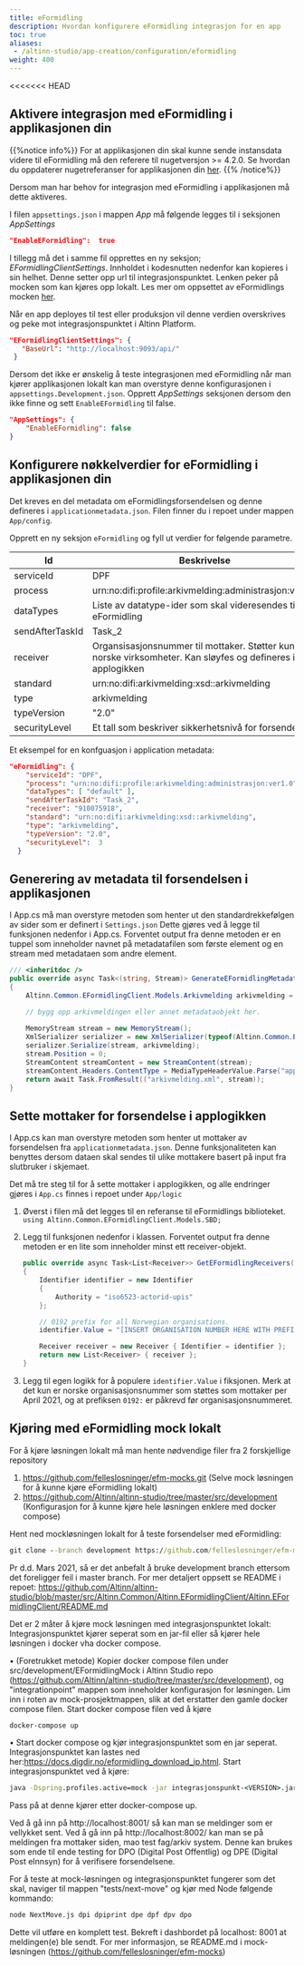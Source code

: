 ```yaml
---
title: eFormidling
description: Hvordan konfigurere eFormidling integrasjon for en app
toc: true
aliases:
 - /altinn-studio/app-creation/configuration/eformidling
weight: 400
---
```



<<<<<<< HEAD
## Aktivere integrasjon med eFormidling i applikasjonen din

{{%notice info%}}
For at applikasjonen din skal kunne sende instansdata videre til eFormidling må den referere til nugetversjon >= 4.2.0.
Se hvordan du oppdaterer nugetreferanser for applikasjonen din [her](../update/#nuget-pakker).
{{% /notice%}}

Dersom man har behov for integrasjon med eFormidling i applikasjonen må dette aktiveres.

I filen `appsettings.json` i mappen _App_ må følgende legges til i seksjonen _AppSettings_

```json
"EnableEFormidling":  true
```

I tillegg må det i samme fil opprettes en ny seksjon; _EFormidlingClientSettings_.
Innholdet i kodesnutten nedenfor kan kopieres i sin helhet. 
Denne setter opp url til integrasjonspunktet.
Lenken peker på mocken som kan kjøres opp lokalt.
Les mer om oppsettet av eFormidlings mocken [her](#-Kjøring-med-eFormidling-mock-lokalt).

Når en app deployes til test eller produksjon vil denne verdien overskrives
og peke mot integrasjonspunktet i Altinn Platform.


```json
"EFormidlingClientSettings": {
   "BaseUrl": "http://localhost:9093/api/"
 }
```

Dersom det ikke er ønskelig å teste integrasjonen med eFormidling når man kjører applikasjonen lokalt kan man overstyre
denne konfigurasjonen i `appsettings.Development.json`. 
Opprett _AppSettings_ seksjonen dersom den ikke finne og sett `EnableEFormidling` til false.

```json
"AppSettings": {
    "EnableEFormidling": false
}
```

## Konfigurere nøkkelverdier for eFormidling i applikasjonen din 

Det kreves en del metadata om eFormidlingsforsendelsen og denne defineres i `applicationmetadata.json`.
Filen finner du i repoet under mappen `App/config`.

Opprett en ny seksjon `eFormidling` og fyll ut verdier for følgende parametre.


| Id| Beskrivelse|
|-----|-------------|
| serviceId |  DPF |
| process | urn:no:difi:profile:arkivmelding:administrasjon:ver1.0 |
| dataTypes | Liste av datatype-ider som skal videresendes til eFormidling |
| sendAfterTaskId | Task_2 |
| receiver | Organsisasjonsnummer til mottaker. Støtter kun norske virksomheter. Kan sløyfes og defineres i applogikken |
| standard | urn:no:difi:arkivmelding:xsd::arkivmelding |
| type | arkivmelding |
| typeVersion | "2.0" |
| securityLevel |  Et tall som beskriver sikkerhetsnivå for forsendelsen.|


Et eksempel for en konfguasjon i application metadata:

```json
"eFormidling": {
    "serviceId": "DPF",
    "process": "urn:no:difi:profile:arkivmelding:administrasjon:ver1.0",
    "dataTypes": [ "default" ],
    "sendAfterTaskId": "Task_2",
    "receiver": "910075918",
    "standard": "urn:no:difi:arkivmelding:xsd::arkivmelding",
    "type": "arkivmelding",
    "typeVersion": "2.0",
    "securityLevel":  3
  }
```

## Generering av metadata til forsendelsen i applikasjonen

I App.cs må man overstyre metoden som henter ut den standardrekkefølgen av sider som er definert i `Settings.json`
Dette gjøres ved å legge til funksjonen nedenfor i App.cs.
Forventet output fra denne metoden er en tuppel som inneholder navnet på metadatafilen som første element
og en stream med metadataen som andre element.

```cs
/// <inheritdoc />
public override async Task<(string, Stream)> GenerateEFormidlingMetadata(Instance instance)
{
    Altinn.Common.EFormidlingClient.Models.Arkivmelding arkivmelding = new Altinn.Common.EFormidlingClient.Models.Arkivmelding();  

    // bygg opp arkivmeldingen eller annet metadataobjekt her.
                  
    MemoryStream stream = new MemoryStream();
    XmlSerializer serializer = new XmlSerializer(typeof(Altinn.Common.EFormidlingClient.Models.Arkivmelding));
    serializer.Serialize(stream, arkivmelding);
    stream.Position = 0;
    StreamContent streamContent = new StreamContent(stream);
    streamContent.Headers.ContentType = MediaTypeHeaderValue.Parse("application/xml");
    return await Task.FromResult(("arkivmelding.xml", stream));
}
```

## Sette mottaker for forsendelse i applogikken

I App.cs kan man overstyre metoden som henter ut mottaker av forsendelsen fra `applicationmetadata.json`.
Denne funksjonaliteten kan benyttes dersom dataen skal sendes til ulike mottakere basert på input fra slutbruker i skjemaet. 

Det må tre steg til for å sette mottaker i applogikken, og alle endringer gjøres i `App.cs` finnes i repoet under `App/logic`

1. Øverst i filen må det legges til en referanse til eFormidlings biblioteket. 
  `using Altinn.Common.EFormidlingClient.Models.SBD;` 

2. Legg til funksjonen nedenfor i klassen. 
   Forventet output fra denne metoden er en lite som inneholder minst ett receiver-objekt.

    ```cs
    public override async Task<List<Receiver>> GetEFormidlingReceivers(Instance instance)
    {    
        Identifier identifier = new Identifier
        {
            Authority = "iso6523-actorid-upis"
        };

        // 0192 prefix for all Norwegian organisations.
        identifier.Value = "[INSERT ORGANISATION NUMBER HERE WITH PREFIX `0192:`]" ; 

        Receiver receiver = new Receiver { Identifier = identifier };
        return new List<Receiver> { receiver };
    }
    ```

3. Legg til egen logikk for å populere `identifier.Value` i fiksjonen.
   Merk at det kun er norske organisasjonsnummer som støttes som mottaker per April 2021, 
   og at prefiksen `0192:` er påkrevd før organisasjonsnummeret.


## Kjøring med eFormidling mock lokalt 

For å kjøre løsningen lokalt må man hente nødvendige filer fra 2 forskjellige repository
1. https://github.com/felleslosninger/efm-mocks.git (Selve mock løsningen for å kunne kjøre eFormidling lokalt)
2. https://github.com/Altinn/altinn-studio/tree/master/src/development (Konfigurasjon for å kunne kjøre hele løsningen enklere med docker compose)


Hent ned mockløsningen lokalt for å teste forsendelser med eFormidling:
```cmd
git clone --branch development https://github.com/felleslosninger/efm-mocks.git
```

Pr d.d. Mars 2021, så er det anbefalt å bruke development branch ettersom det foreligger feil i master branch.
For mer detaljert oppsett se README i repoet: 
https://github.com/Altinn/altinn-studio/blob/master/src/Altinn.Common/Altinn.EFormidlingClient/Altinn.EFormidlingClient/README.md

Det er 2 måter å kjøre mock løsningen med integrasjonspunktet lokalt: Integrasjonspunktet kjører seperat som en jar-fil eller så kjører hele løsningen i docker vha docker compose.

•	(Foretrukket metode) Kopier docker compose filen under src/development/EFormidlingMock i Altinn Studio repo (https://github.com/Altinn/altinn-studio/tree/master/src/development), og "integrationpoint" mappen som inneholder konfigurasjon for løsningen. 
Lim inn i roten av  mock-prosjektmappen, slik at det erstatter den gamle docker compose filen. Start docker compose filen ved å kjøre
 ```cmd
docker-compose up
```
•	Start docker compose og kjør integrasjonspunktet som en jar seperat. Integrasjonspunktet kan lastes ned her:https://docs.digdir.no/eformidling_download_ip.html.
Start integrasjonspunktet ved å kjøre:
 ```cmd
java -Dspring.profiles.active=mock -jar integrasjonspunkt-<VERSION>.jar
```
Pass på at denne kjører etter docker-compose up.



Ved å gå inn på http://localhost:8001/ så kan man se meldinger som er vellykket sent.
Ved å gå inn på  http://localhost:8002/ kan man se på meldingen fra mottaker siden, mao test fag/arkiv system. Denne kan brukes som ende til ende testing for DPO (Digital Post Offentlig) og DPE (Digital Post eInnsyn) for å verifisere forsendelsene.

For å teste at mock-løsningen og integrasjonspunktet fungerer som det skal, naviger til mappen "tests/next-move" og kjør med Node følgende kommando:
 ```cmd
node NextMove.js dpi dpiprint dpe dpf dpv dpo
``` 
Dette vil utføre en komplett test. Bekreft i dashbordet på localhost: 8001 at meldingen(e) ble sendt.
For mer informasjon, se README.md i mock-løsningen (https://github.com/felleslosninger/efm-mocks)